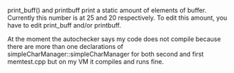 print_buff() and printbuff print a static amount of elements of buffer. 
Currently this number is at 25 and 20 respectively. To edit this amount, 
you have to edit print_buff and/or printbuff.

At the moment the autochecker says my code does not compile because 
there are more than one declarations of simpleCharManager::simpleCharManager 
for both second and first memtest.cpp but on my VM it compiles and runs fine.
